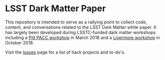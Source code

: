 # LSST Dark Matter Paper

This repository is intended to serve as a rallying point to collect code, content, and conversations related to the LSST Dark Matter white paper. It has largely been developed during LSSTC-funded dark matter workshops including a [Pitt PACC workshop](https://lsstdarkmatter.github.io/PreviousWorkshops/pitt2018/index.html) in March 2018 and a [Livermore workshop](https://lsstdarkmatter.github.io/) in October 2018.

Visit the [Issues](https://github.com/lsstdarkmatter/dark-matter-paper/issues) page for a list of hack projects and to-do's. 
